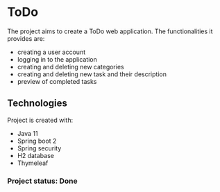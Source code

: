 # ToDo

The project aims to create a ToDo web application.
The functionalities it provides are:
- creating a user account
- logging in to the application
- creating and deleting new categories
- creating and deleting new task and their description
- preview of completed tasks

## Technologies
Project is created with:
- Java 11
- Spring boot 2
- Spring security
- H2 database
- Thymeleaf

### Project status: Done

